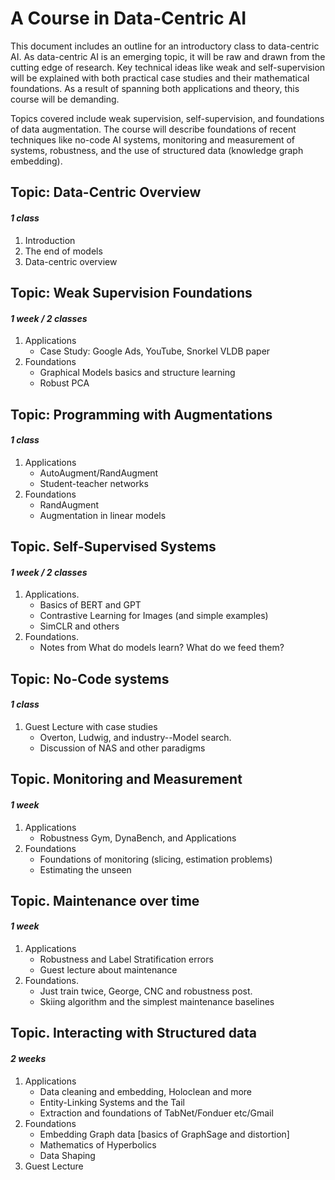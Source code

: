 # A Course in Data-Centric AI

This document includes an outline for an introductory class to data-centric AI. As data-centric AI is an emerging topic, it will be raw and drawn from the cutting edge of research. Key technical ideas like weak and self-supervision will be explained with both practical case studies and their mathematical foundations. As a result of spanning both applications and theory, this course will be demanding. 

Topics covered include weak supervision, self-supervision, and foundations of data augmentation. The course will describe foundations of recent techniques like no-code AI systems, monitoring and measurement of systems, robustness, and the use of structured data (knowledge graph embedding).


## Topic: Data-Centric Overview
#### _1 class_

1. Introduction
2. The end of models
3. Data-centric overview

## Topic: Weak Supervision Foundations
#### _1 week / 2 classes_

1. Applications
    - Case Study: Google Ads, YouTube, Snorkel VLDB paper
2. Foundations
    - Graphical Models basics and structure learning
    - Robust PCA

## Topic: Programming with Augmentations
#### _1 class_

1. Applications
    - AutoAugment/RandAugment
    - Student-teacher networks
2. Foundations
    - RandAugment
    - Augmentation in linear models

## Topic. Self-Supervised Systems
#### _1 week / 2 classes_

1. Applications.
    - Basics of BERT and GPT
    - Contrastive Learning for Images (and simple examples)
    - SimCLR and others
2. Foundations.
    - Notes from What do models learn? What do we feed them?

## Topic: No-Code systems
#### _1 class_

1. Guest Lecture with case studies
    - Overton, Ludwig, and industry--Model search.
    - Discussion of NAS and other paradigms 

## Topic. Monitoring and Measurement
#### _1 week_

1. Applications
    - Robustness Gym, DynaBench, and Applications
2. Foundations
    - Foundations of monitoring (slicing, estimation problems)
    - Estimating the unseen

## Topic. Maintenance over time
#### _1 week_

1. Applications
    - Robustness and Label Stratification errors
    - Guest lecture about maintenance
2. Foundations. 
    - Just train twice, George, CNC and robustness post.
    - Skiing algorithm and the simplest maintenance baselines

## Topic. Interacting with Structured data
#### _2 weeks_

1. Applications
    - Data cleaning and embedding, Holoclean and more
    - Entity-Linking Systems and the Tail
    - Extraction and foundations of TabNet/Fonduer etc/Gmail
2. Foundations
    - Embedding Graph data [basics of GraphSage and distortion]
    - Mathematics of Hyperbolics
    - Data Shaping
3. Guest Lecture
